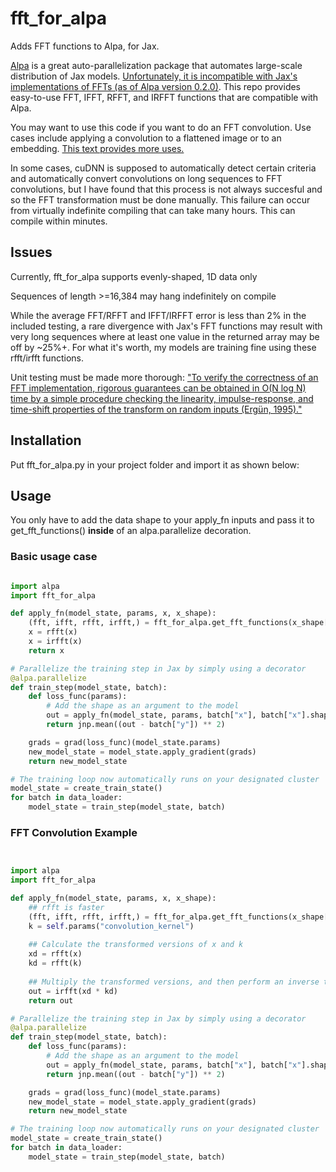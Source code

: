 # fft_for_alpa
Adds FFT functions to Alpa, for Jax.

[Alpa](https://github.com/alpa-projects/alpa) is a great auto-parallelization package that automates large-scale distribution of Jax models. [Unfortunately, it is incompatible with Jax's implementations of FFTs (as of Alpa version 0.2.0)](https://github.com/alpa-projects/alpa/issues/713). This repo provides easy-to-use FFT, IFFT, RFFT, and IRFFT functions that are compatible with Alpa.

You may want to use this code if you want to do an FFT convolution. Use cases include applying a convolution to a flattened image or to an embedding. [This text provides more uses.](https://www.analog.com/media/en/technical-documentation/dsp-book/dsp_book_ch18.pdf)

In some cases, cuDNN is supposed to automatically detect certain criteria and automatically convert convolutions on long sequences to FFT convolutions, but I have found that this process is not always succesful and so the FFT transformation must be done manually. This failure can occur from virtually indefinite compiling that can take many hours. This can compile within minutes.

## Issues

Currently, fft_for_alpa supports evenly-shaped, 1D data only

Sequences of length >=16,384 may hang indefinitely on compile

While the average FFT/RFFT and IFFT/IRFFT error is less than 2% in the included testing, a rare divergence with Jax's FFT functions may result with very long sequences where at least one value in the returned array may be off by ~25%+. For what it's worth, my models are training fine using these rfft/irfft functions.

Unit testing must be made more thorough:
["To verify the correctness of an FFT implementation, rigorous guarantees can be obtained in O(N log N) time by a simple procedure checking the linearity, impulse-response, and time-shift properties of the transform on random inputs (Ergün, 1995)."](https://en.wikipedia.org/wiki/Fast_Fourier_transform#Computational_issues:~:text=To%20verify%20the%20correctness%20of%20an%20FFT%20implementation%2C%20rigorous%20guarantees%20can%20be%20obtained%20in%20O(N%C2%A0log%C2%A0N)%20time%20by%20a%20simple%20procedure%20checking%20the%20linearity%2C%20impulse%2Dresponse%2C%20and%20time%2Dshift%20properties%20of%20the%20transform%20on%20random%20inputs%20(Erg%C3%BCn%2C%201995).%5B39%5D)



## Installation
Put fft_for_alpa.py in your project folder and import it as shown below:

## Usage
You only have to add the data shape to your apply_fn inputs and pass it to get_fft_functions() **inside** of an alpa.parallelize decoration. 


### Basic usage case
```python

import alpa
import fft_for_alpa

def apply_fn(model_state, params, x, x_shape):
    (fft, ifft, rfft, irfft,) = fft_for_alpa.get_fft_functions(x_shape[-1])
    x = rfft(x)
    x = irfft(x)
    return x    

# Parallelize the training step in Jax by simply using a decorator
@alpa.parallelize
def train_step(model_state, batch):
    def loss_func(params):
        # Add the shape as an argument to the model
        out = apply_fn(model_state, params, batch["x"], batch["x"].shape) 
        return jnp.mean((out - batch["y"]) ** 2)

    grads = grad(loss_func)(model_state.params)
    new_model_state = model_state.apply_gradient(grads)
    return new_model_state

# The training loop now automatically runs on your designated cluster
model_state = create_train_state()
for batch in data_loader:
    model_state = train_step(model_state, batch)
```


### FFT Convolution Example
```python


import alpa
import fft_for_alpa

def apply_fn(model_state, params, x, x_shape):
    ## rfft is faster
    (fft, ifft, rfft, irfft,) = fft_for_alpa.get_fft_functions(x_shape[-1])  
    k = self.params("convolution_kernel")
    
    ## Calculate the transformed versions of x and k
    xd = rfft(x)
    kd = rfft(k)
    
    ## Multiply the transformed versions, and then perform an inverse transform
    out = irfft(xd * kd)
    return out

# Parallelize the training step in Jax by simply using a decorator
@alpa.parallelize
def train_step(model_state, batch):
    def loss_func(params):
        # Add the shape as an argument to the model
        out = apply_fn(model_state, params, batch["x"], batch["x"].shape) 
        return jnp.mean((out - batch["y"]) ** 2)

    grads = grad(loss_func)(model_state.params)
    new_model_state = model_state.apply_gradient(grads)
    return new_model_state

# The training loop now automatically runs on your designated cluster
model_state = create_train_state()
for batch in data_loader:
    model_state = train_step(model_state, batch)
```
